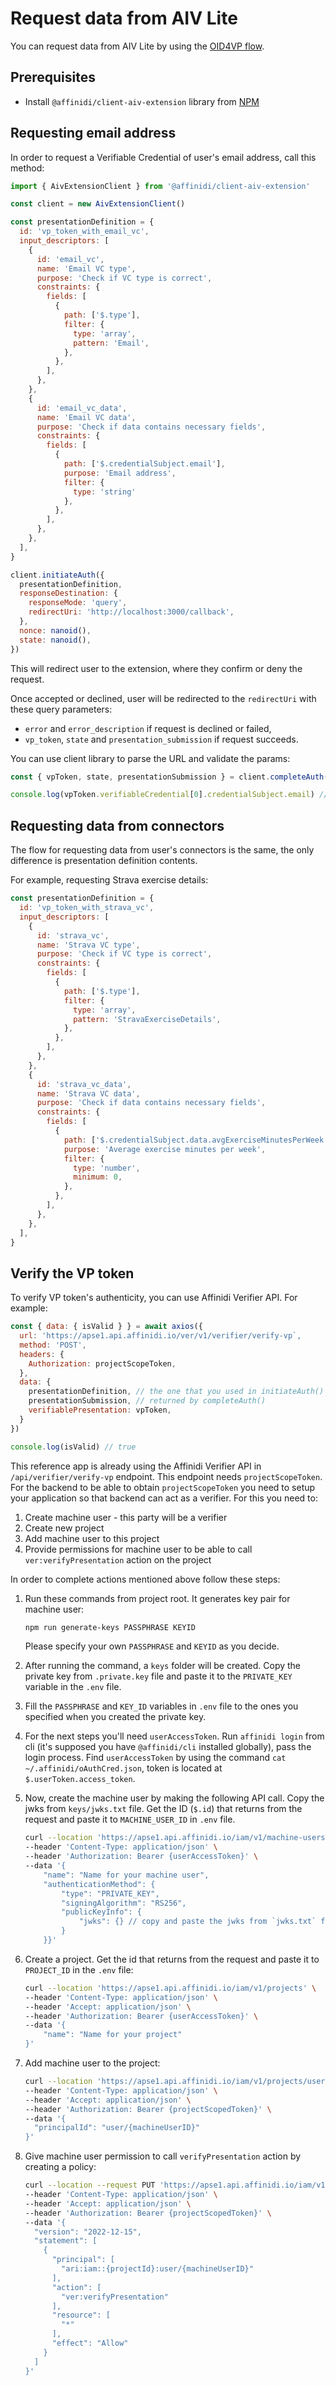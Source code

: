 # Request data from AIV Lite

You can request data from AIV Lite by using the [OID4VP flow](https://openid.net/specs/openid-4-verifiable-presentations-1_0.html).

## Prerequisites

- Install `@affinidi/client-aiv-extension` library from [NPM](https://www.npmjs.com/package/@affinidi/client-aiv-extension)

## Requesting email address

In order to request a Verifiable Credential of user's email address, call this method:
```js
import { AivExtensionClient } from '@affinidi/client-aiv-extension'

const client = new AivExtensionClient()

const presentationDefinition = {
  id: 'vp_token_with_email_vc',
  input_descriptors: [
    {
      id: 'email_vc',
      name: 'Email VC type',
      purpose: 'Check if VC type is correct',
      constraints: {
        fields: [
          {
            path: ['$.type'],
            filter: {
              type: 'array',
              pattern: 'Email',
            },
          },
        ],
      },
    },
    {
      id: 'email_vc_data',
      name: 'Email VC data',
      purpose: 'Check if data contains necessary fields',
      constraints: {
        fields: [
          {
            path: ['$.credentialSubject.email'],
            purpose: 'Email address',
            filter: {
              type: 'string'
            },
          },
        ],
      },
    },
  ],
}

client.initiateAuth({
  presentationDefinition,
  responseDestination: {
    responseMode: 'query',
    redirectUri: 'http://localhost:3000/callback',
  },
  nonce: nanoid(),
  state: nanoid(),
})
```

This will redirect user to the extension, where they confirm or deny the request.

Once accepted or declined, user will be redirected to the `redirectUri` with these query parameters:
- `error` and `error_description` if request is declined or failed,
- `vp_token`, `state` and `presentation_submission` if request succeeds.

You can use client library to parse the URL and validate the params:
```js
const { vpToken, state, presentationSubmission } = client.completeAuth(window.location.href)

console.log(vpToken.verifiableCredential[0].credentialSubject.email) // email@example.com
```

## Requesting data from connectors

The flow for requesting data from user's connectors is the same, the only difference is presentation definition contents.

For example, requesting Strava exercise details:
```js
const presentationDefinition = {
  id: 'vp_token_with_strava_vc',
  input_descriptors: [
    {
      id: 'strava_vc',
      name: 'Strava VC type',
      purpose: 'Check if VC type is correct',
      constraints: {
        fields: [
          {
            path: ['$.type'],
            filter: {
              type: 'array',
              pattern: 'StravaExerciseDetails',
            },
          },
        ],
      },
    },
    {
      id: 'strava_vc_data',
      name: 'Strava VC data',
      purpose: 'Check if data contains necessary fields',
      constraints: {
        fields: [
          {
            path: ['$.credentialSubject.data.avgExerciseMinutesPerWeek'],
            purpose: 'Average exercise minutes per week',
            filter: {
              type: 'number',
              minimum: 0,
            },
          },
        ],
      },
    },
  ],
}
```

## Verify the VP token

To verify VP token's authenticity, you can use Affinidi Verifier API. For example:

```js
const { data: { isValid } } = await axios({
  url: 'https://apse1.api.affinidi.io/ver/v1/verifier/verify-vp`,
  method: 'POST',
  headers: {
    Authorization: projectScopeToken,
  },
  data: {
    presentationDefinition, // the one that you used in initiateAuth() method
    presentationSubmission, // returned by completeAuth()
    verifiablePresentation: vpToken,
  }
})

console.log(isValid) // true
```

This reference app is already using the Affinidi Verifier API in `/api/verifier/verify-vp` endpoint. This endpoint needs `projectScopeToken`. For the backend to be able to obtain `projectScopeToken` you need to setup your application so that backend can act as a verifier. For this you need to:

1. Create machine user - this party will be a verifier
2. Create new project
3. Add machine user to this project
4. Provide permissions for machine user to be able to call `ver:verifyPresentation` action on the project

In order to complete actions mentioned above follow these steps:

1. Run these commands from project root. It generates key pair for machine user:

    ```sh
    npm run generate-keys PASSPHRASE KEYID
    ```

    Please specify your own `PASSPHRASE` and `KEYID` as you decide.

2. After running the command, a `keys` folder will be created. Copy the private key from `.private.key` file and paste it to the `PRIVATE_KEY` variable in the `.env` file.

3. Fill the `PASSPHRASE` and `KEY_ID` variables in `.env` file to the ones you specified when you created the private key.

4. For the next steps you'll need `userAccessToken`. Run `affinidi login` from cli (it's supposed you have `@affinidi/cli` installed globally), pass the login process. Find `userAccessToken` by using the command `cat ~/.affinidi/oAuthCred.json`, token is located at `$.userToken.access_token`.

5. Now, create the machine user by making the following API call. Copy the jwks from `keys/jwks.txt` file. Get the ID (`$.id`) that returns from the request and paste it to `MACHINE_USER_ID` in `.env` file.

    ```sh
    curl --location 'https://apse1.api.affinidi.io/iam/v1/machine-users' \
    --header 'Content-Type: application/json' \
    --header 'Authorization: Bearer {userAccessToken}' \
    --data '{
        "name": "Name for your machine user",
        "authenticationMethod": {
            "type": "PRIVATE_KEY",
            "signingAlgorithm": "RS256",
            "publicKeyInfo": {
                "jwks": {} // copy and paste the jwks from `jwks.txt` file
            }
        }}'
    ```

6. Create a project. Get the id that returns from the request and paste it to `PROJECT_ID` in the `.env` file:

    ```sh
    curl --location 'https://apse1.api.affinidi.io/iam/v1/projects' \
    --header 'Content-Type: application/json' \
    --header 'Accept: application/json' \
    --header 'Authorization: Bearer {userAccessToken}' \
    --data '{
        "name": "Name for your project"
    }'
    ```

7. Add machine user to the project:

    ```sh
    curl --location 'https://apse1.api.affinidi.io/iam/v1/projects/users' \
    --header 'Content-Type: application/json' \
    --header 'Accept: application/json' \
    --header 'Authorization: Bearer {projectScopedToken}' \
    --data '{
      "principalId": "user/{machineUserID}"
    }'
    ```

8. Give machine user permission to call `verifyPresentation` action by creating a policy:

    ```sh
    curl --location --request PUT 'https://apse1.api.affinidi.io/iam/v1/policies/users/{machineUserID}' \
    --header 'Content-Type: application/json' \
    --header 'Accept: application/json' \
    --header 'Authorization: Bearer {projectScopedToken}' \
    --data '{
      "version": "2022-12-15",
      "statement": [
        {
          "principal": [
            "ari:iam::{projectId}:user/{machineUserID}"
          ],
          "action": [
            "ver:verifyPresentation"
          ],
          "resource": [
            "*"
          ],
          "effect": "Allow"
        }
      ]
    }'
    ```
